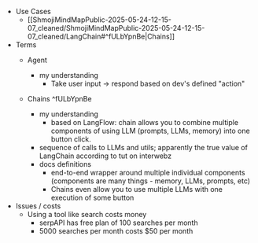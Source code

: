   * Use Cases
    * [[ShmojiMindMapPublic-2025-05-24-12-15-07_cleaned/ShmojiMindMapPublic-2025-05-24-12-15-07_cleaned/LangChain#^fULbYpnBe|Chains]]
  * Terms
    * Agent
      * my understanding
        * Take user input -> respond based on dev's defined "action"

    * Chains ^fULbYpnBe
      * my understanding
        * based on LangFlow: chain allows you to combine multiple components of using LLM (prompts, LLMs, memory) into one button click.
      * sequence of calls to LLMs and utils; apparently the true value of LangChain according to tut on interwebz
      * docs definitions
        * end-to-end wrapper around multiple individual components (components are many things - memory, LLMs, prompts, etc)
        * Chains even allow you to use multiple LLMs with one execution of some button
  * Issues / costs
    * Using a tool like search costs money
      * serpAPI has free plan of 100 searches per month
      * 5000 searches per month costs $50 per month